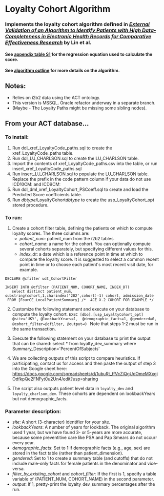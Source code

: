# Loyalty Cohort Algorithm
### Implements the loyalty cohort algorithm defined in [*External Validation of an Algorithm to Identify Patients with High Data-Completeness in Electronic Health Records for Comparative Effectiveness Research*](https://pubmed.ncbi.nlm.nih.gov/32099479/) by Lin et al.

#### See [appendix table S1](https://www.dovepress.com/get_supplementary_file.php?f=232540.docx) for the regression equation used to calculate the score.
#### See [algorithm outline](https://github.com/i2b2plugins/loyalty_cohort/blob/main/ALGORITHM_README.md) for more details on the algorithm.

## Notes:
* Relies on i2b2 data using the ACT ontology.
* This version is MSSQL. Oracle refactor underway in a separate branch.
* (Maybe - The Loyalty Paths might be missing some sibling nodes).

## From your ACT database...

### To install:
1) Run ddl_xref_LoyaltyCode_paths.sql to create the xref_LoyaltyCode_paths table.
2) Run ddl_LU_CHARLSON.sql to create the LU_CHARLSON table.
4) Import the contents of xref_LoyaltyCode_paths.csv into the table, or run insert_xref_LoyaltyCode_paths.sql
5) Run insert_LU_CHARLSON.sql to populate the LU_CHARLSON table. Replace the prefix in the code pattern column if your data do not use ICD10CM: and ICD9CM:
6) Run ddl_dml_xref_LoyaltyCohort_PSCoeff.sql to create and load the Predicted Score coefficients table.
7) Run *dbtype*/LoyaltyCohort*dbtype* to create the usp_LoyaltyCohort_opt stored procedure.

### To run:

1) Create a cohort filter table, defining the patients on which to compute loyalty scores. The three columns are:
	* *patient_num*: patient_num from the i2b2 tables
	* *cohort_name*: a name for the cohort. You can optionally compute several cohorts separately, but specifying different values for this.
	* *index_dt*: a date which is a reference point in time at which to compute the loyalty score. It is suggested to select a common recent point in time or to choose each patient's most recent visit date, for example.
```
DECLARE @cfilter udt_CohortFilter

INSERT INTO @cfilter (PATIENT_NUM, COHORT_NAME, INDEX_DT)
   select distinct patient_num, substring(cohort,1,charindex('202',cohort)-1) cohort, admission_date 
 FROM [FourCE_LocalPatientSummary] /*  4CE X.2 COHORT FOR EXAMPLE */
```
2) Customize the following statement and execute on your database to compute the loyalty cohort.
		 ``EXEC [dbo].[usp_LoyaltyCohort_opt] @site='UKY', @lookbackYears=1,  @demographic_facts=1, @gendered=0,  @cohort_filter=@cfilter, @output=0 ``
  Note that steps 1-2 must be run in the same transaction.
3) Execute the following statement on your database to print the output that can be shared:
	select * from loyalty_dev_summary where Summary_Description='PercentOfSubjects'

4) We are collecting outputs of this script to compare heuristics. If participating, contact us for access and then paste the output of step 3 into the Google sheet here:
https://docs.google.com/spreadsheets/d/1ubuRt_ffVcZiQgUdOmeMXxgjOdfkpQe2FNFyt0u2Un4/edit?usp=sharing

5) The script also outputs patient level data in `loyalty_dev` and `loyalty_charlson_dev`. These cohorts are dependent on lookbackYears but not demographic_facts.

### Parameter description:
* *site*: A short (3-character) identifier for your site.
* *lookbackYears*: A number of years for lookback. The original algorithm used 1 year, but we have found 3- or 5-years are more accurate, because some preventitive care like PSA and Pap Smears do not occurr every year.
* *demographic_facts*: Set to 1 if demographic facts (e.g., age, sex) are stored in the fact table (rather than patient_dimension).
* *gendered*: Set to 1 to create a summary table (and cutoffs) that do not include male-only facts for female patients in the denominator and vice-versa.
* *filter_by_existing_cohort* and *cohort_filter*: If the first is 1, specify a table variable of (PATIENT_NUM, COHORT_NAME) in the second parameter.
* *output*: If 1, pretty-print the loyalty_dev_summary percentages after the run.
